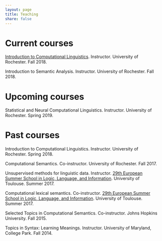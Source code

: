 ```yaml
---
layout: page
title: Teaching
share: false
---
```


# Current courses

[Introduction to Computational Linguistics](teaching/fall2018/intro-to-comp-ling/). Instructor. University of Rochester. Fall 2018.

Introduction to Semantic Analysis. Instructor. University of Rochester. Fall 2018.

# Upcoming courses

Statistical and Neural Computational Linguistics. Instructor. University of Rochester. Spring 2019.

# Past courses

Introduction to Computational Linguistics. Instructor. University of Rochester. Spring 2018.

Computational Semantics. Co-instructor. University of Rochester. Fall 2017.

Unsupervised methods for linguistic data. Instructor. [29th European Summer School in Logic, Language, and Information](https://www.irit.fr/esslli2017/). University of Toulouse. Summer 2017.

Computational lexical semantics. Co-instructor. [29th European Summer School in Logic, Language, and Information](https://www.irit.fr/esslli2017/). University of Toulouse. Summer 2017.

Selected Topics in Computational Semantics. Co-instructor. Johns Hopkins University. Fall 2015.

Topics in Syntax: Learning Meanings. Instructor. University of Maryland, College Park. Fall 2014.
